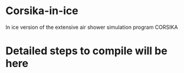 # Corsika-in-ice
In ice version of the extensive air shower simulation program CORSIKA

# Detailed steps to compile will be here

